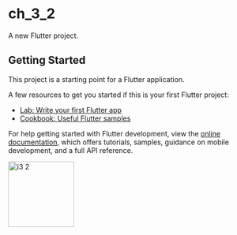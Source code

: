 # ch_3_2

A new Flutter project.

## Getting Started

This project is a starting point for a Flutter application.

A few resources to get you started if this is your first Flutter project:

- [Lab: Write your first Flutter app](https://docs.flutter.dev/get-started/codelab)
- [Cookbook: Useful Flutter samples](https://docs.flutter.dev/cookbook)

For help getting started with Flutter development, view the
[online documentation](https://docs.flutter.dev/), which offers tutorials,
samples, guidance on mobile development, and a full API reference.

<img width="133" alt="i3 2" src="https://user-images.githubusercontent.com/114164037/213721169-ea1e1a72-b1c2-4c8f-8a2f-115926b3cb0e.png">
